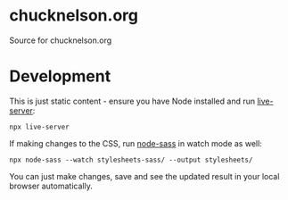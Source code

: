 # chucknelson.org
Source for chucknelson.org

# Development
This is just static content - ensure you have Node installed and run [live-server](https://github.com/tapio/live-server):
```
npx live-server
```

If making changes to the CSS, run [node-sass]() in watch mode as well:
```
npx node-sass --watch stylesheets-sass/ --output stylesheets/
```

You can just make changes, save and see the updated result in your local browser automatically.